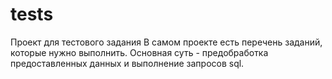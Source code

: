 # tests
Проект для тестового задания
В самом проекте есть перечень заданий, которые нужно выполнить.
Основная суть - предобработка предоставленных данных и выполнение запросов sql.
